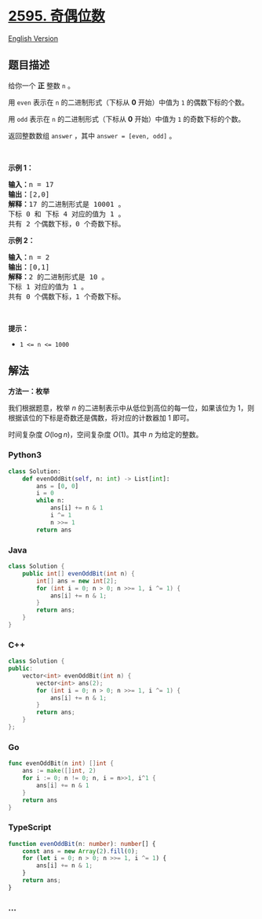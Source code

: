 # [2595. 奇偶位数](https://leetcode.cn/problems/number-of-even-and-odd-bits)

[English Version](/solution/2500-2599/2595.Number%20of%20Even%20and%20Odd%20Bits/README_EN.md)

## 题目描述

<!-- 这里写题目描述 -->

<p>给你一个 <strong>正</strong> 整数 <code>n</code> 。</p>

<p>用 <code>even</code> 表示在 <code>n</code> 的二进制形式（下标从 <strong>0</strong> 开始）中值为 <code>1</code> 的偶数下标的个数。</p>

<p>用 <code>odd</code> 表示在 <code>n</code> 的二进制形式（下标从 <strong>0</strong> 开始）中值为 <code>1</code> 的奇数下标的个数。</p>

<p>返回整数数组<em> </em><code>answer</code><em> </em>，其中<em> </em><code>answer = [even, odd]</code> 。</p>

<p>&nbsp;</p>

<p><strong>示例 1：</strong></p>

<pre><strong>输入：</strong>n = 17
<strong>输出：</strong>[2,0]
<strong>解释：</strong>17 的二进制形式是 10001 。 
下标 0 和 下标 4 对应的值为 1 。 
共有 2 个偶数下标，0 个奇数下标。
</pre>

<p><strong>示例 2：</strong></p>

<pre><strong>输入：</strong>n = 2
<strong>输出：</strong>[0,1]
<strong>解释：</strong>2 的二进制形式是 10 。 
下标 1 对应的值为 1 。 
共有 0 个偶数下标，1 个奇数下标。
</pre>

<p>&nbsp;</p>

<p><strong>提示：</strong></p>

<ul>
	<li><code>1 &lt;= n &lt;= 1000</code></li>
</ul>

## 解法

<!-- 这里可写通用的实现逻辑 -->

**方法一：枚举**

我们根据题意，枚举 $n$ 的二进制表示中从低位到高位的每一位，如果该位为 $1$，则根据该位的下标是奇数还是偶数，将对应的计数器加 $1$ 即可。

时间复杂度 $O(\log n)$，空间复杂度 $O(1)$。其中 $n$ 为给定的整数。

<!-- tabs:start -->

### **Python3**

<!-- 这里可写当前语言的特殊实现逻辑 -->

```python
class Solution:
    def evenOddBit(self, n: int) -> List[int]:
        ans = [0, 0]
        i = 0
        while n:
            ans[i] += n & 1
            i ^= 1
            n >>= 1
        return ans
```

### **Java**

<!-- 这里可写当前语言的特殊实现逻辑 -->

```java
class Solution {
    public int[] evenOddBit(int n) {
        int[] ans = new int[2];
        for (int i = 0; n > 0; n >>= 1, i ^= 1) {
            ans[i] += n & 1;
        }
        return ans;
    }
}
```

### **C++**

```cpp
class Solution {
public:
    vector<int> evenOddBit(int n) {
        vector<int> ans(2);
        for (int i = 0; n > 0; n >>= 1, i ^= 1) {
            ans[i] += n & 1;
        }
        return ans;
    }
};
```

### **Go**

```go
func evenOddBit(n int) []int {
	ans := make([]int, 2)
	for i := 0; n != 0; n, i = n>>1, i^1 {
		ans[i] += n & 1
	}
	return ans
}
```

### **TypeScript**

```ts
function evenOddBit(n: number): number[] {
    const ans = new Array(2).fill(0);
    for (let i = 0; n > 0; n >>= 1, i ^= 1) {
        ans[i] += n & 1;
    }
    return ans;
}
```

### **...**

```

```

<!-- tabs:end -->
